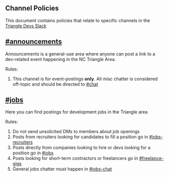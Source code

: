 ## Channel Policies

This document contains policies that relate to specific channels in the [Triangle Devs Slack](http://triangledevslack.com)


## [#announcements](https://triangledevs.slack.com/messages/jobs/)
Announcements is a general-use area where anyone can post a link to a dev-related event happening in the NC Triangle Area. 

Rules:
1. This channel is for event-postings **only**. All misc chatter is considered off-topic and should be directed to [#chat](https://triangledevs.slack.com/messages/chat/)

## [#jobs](https://triangledevs.slack.com/messages/jobs/)

Here you can find postings for development jobs in the Triangle area

Rules:

1. Do not send unsolicited DMs to members about job openings
1. Posts from recruiters looking for candidates to fill a position go in [#jobs-recruiters](https://triangledevs.slack.com/messages/jobs-recruiters/)
1. Posts directly from companies looking to hire or devs looking for a position go in [#jobs](https://triangledevs.slack.com/messages/job)
1. Posts looking for short-term contractors or freelancers go in [#freelance-gigs](https://triangledevs.slack.com/messages/freelance-gigs/)
1. General jobs chatter must happen in [#jobs-chat](https://triangledevs.slack.com/messages/jobs-chat/)


